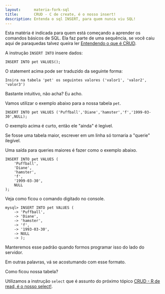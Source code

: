 ```yaml
---
layout:      materia-fork-sql
title:       CRUD - C de create, é o nosso insert!
description: Entenda o sql INSERT, para quem nunca viu SQL!
---
```


Esta matéria é indicada para quem está começando a aprender os comandos básicos de SQL. Ela faz parte de uma sequência, se
você caiu aqui de paraquedas talvez queira ler [Entendendo o que é CRUD](../mysql-crud).

A instrução `INSERT INTO` insere dados:

    INSERT INTO pet VALUES();

O statement acima pode ser traduzido da seguinte forma: 

    Insira na tabela 'pet' os seguintes valores ('valor1', 'valor2', 'valor3')

Bastante intuitivo, não acha? Eu acho.

Vamos utilizar o exemplo abaixo para a nossa tabela `pet`.

    INSERT INTO pet VALUES ('Puffball','Diane','hamster','f','1999-03-30',NULL);

O exemplo acima é curto, então ele "ainda" é legível. 

Se fosse uma tabela maior, escrever em um linha só tornaria a "querie" ilegível.

Uma saída para queries maiores é fazer como o exemplo abaixo.

    INSERT INTO pet VALUES (
        'Puffball',
        'Diane',
        'hamster',
        'f',
        '1999-03-30',
        NULL
    );

Veja como ficou o comando digitado no console.

    mysql> INSERT INTO pet VALUES ( 
        -> 'Puffball',
        -> 'Diane',
        -> 'hamster',
        -> 'f',
        -> '1993-03-30',
        -> NULL
        -> );

Manteremos esse padrão quando formos programar isso do lado do servidor.

Em outras palavras, vá se acostumando com esse formato.

Como ficou nossa tabela? 

Utilizamos a instrução `select` que é assunto do próximo tópico [CRUD - R de read, é o nosso select!](../mysql-crud-read/).